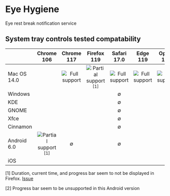 # Eye Hygiene

Eye rest break notification service

## System tray controls tested compatability

|             |                   Chrome 106                    |         Chrome 117         |                   Firefox 119                   |        Safari 17.0         |          Edge 119          |         Opera 104          |
|-------------|:-----------------------------------------------:|:--------------------------:|:-----------------------------------------------:|:--------------------------:|:--------------------------:|:--------------------------:|
| Mac OS 14.0 |                                                 | ![Full support][full-icon] | ![Partial support][partial-icon] <sup>[1]</sup> | ![Full support][full-icon] | ![Full support][full-icon] | ![Full support][full-icon] |
| Windows     |                                                 |                            |                                                 |             ∅              |                            |                            |
| KDE         |                                                 |                            |                                                 |             ∅              |                            |                            |
| GNOME       |                                                 |                            |                                                 |             ∅              |                            |                            |
| Xfce        |                                                 |                            |                                                 |             ∅              |                            |                            |
| Cinnamon    |                                                 |                            |                                                 |             ∅              |                            |                            |
| Android 6.0 | ![Partial support][partial-icon] <sup>[1]</sup> |             ∅              |                                                 |             ∅              |                            |                            |
| iOS         |                                                 |                            |                                                 |                            |                            |                            |

[1] Duration, current time, and progress bar seem to not be displayed in
Firefox. [Issue](https://bugzilla.mozilla.org/show_bug.cgi?id=1864301)

[2] Progress bar seem to be unsupported in this Android version

[full-icon]: https://firebasestorage.googleapis.com/v0/b/eye-hygiene.appspot.com/o/check-square-svgrepo-com.svg?alt=media&token=92b5210f-a4e2-4b13-8111-87aac107fe04

[partial-icon]: https://firebasestorage.googleapis.com/v0/b/eye-hygiene.appspot.com/o/partial-support-icon.svg?alt=media&token=977c8117-77fb-43eb-8b39-5e78d8c69076
